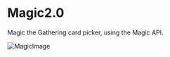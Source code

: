 # Magic2.0
Magic the Gathering card picker, using the Magic API.

![MagicImage](https://user-images.githubusercontent.com/86887032/166155436-2001f57f-e02b-41cf-91c5-06e38689eeab.JPG)

